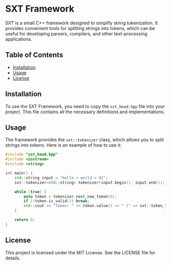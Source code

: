 # SXT Framework

SXT is a small C++ framework designed to simplify string tokenization. It provides convenient tools for splitting strings into tokens, which can be useful for developing parsers, compilers, and other text-processing applications.

## Table of Contents

- [Installation](#installation)
- [Usage](#usage)
- [License](#license)

## Installation

To use the SXT Framework, you need to copy the `sxt_head.hpp` file into your project. This file contains all the necessary definitions and implementations.

## Usage

The framework provides the `sxt::tokenizer` class, which allows you to split strings into tokens. Here is an example of how to use it:

```cpp
#include "sxt_head.hpp"
#include <iostream>
#include <string>

int main() {
    std::string input = "hello + world = 42";
    sxt::tokenizer<std::string> tokenizer(input.begin(), input.end());

    while (true) {
        auto token = tokenizer.next_new_token(0);
        if (!token.is_valid()) break;
        std::cout << "Token: " << token.value() << " (" << sxt::token_type_to_string(token.type()) << ")" << std::endl;
    }

    return 0;
}
```
## License
This project is licensed under the MIT License. See the LICENSE file for details.
